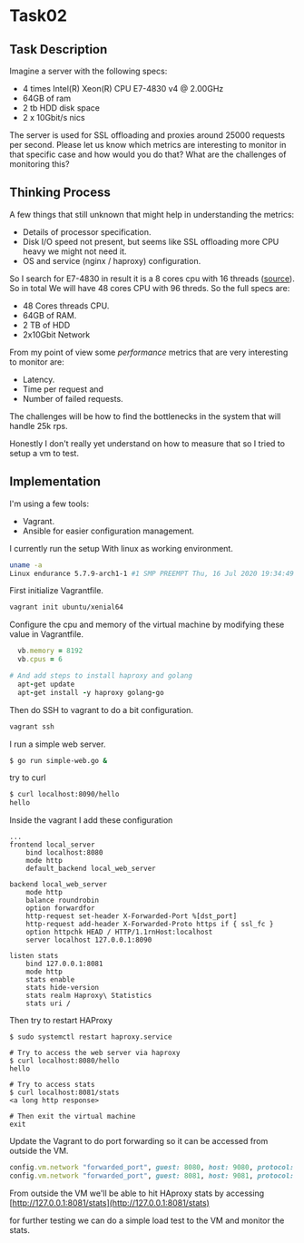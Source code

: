 # Task02

## Task Description

Imagine a server with the following specs:

- 4 times Intel(R) Xeon(R) CPU E7-4830 v4 @ 2.00GHz
- 64GB of ram
- 2 tb HDD disk space
- 2 x 10Gbit/s nics

The server is used for SSL offloading and proxies around 25000 requests per second. Please let us know which metrics are interesting to monitor in that specific case and how would you do that?  What are the challenges of monitoring this?

## Thinking Process

A few things that still unknown that might help in understanding the metrics:
- Details of processor specification.
- Disk I/O speed not present, but seems like SSL offloading more CPU heavy we might not need it.
- OS and service (nginx / haproxy) configuration.

So I search for E7-4830 in result it is a 8 cores cpu with 16 threads ([source](https://ark.intel.com/content/www/us/en/ark/products/53676/intel-xeon-processor-e7-4830-24m-cache-2-13-ghz-6-40-gt-s-intel-qpi.html)). So in total We will have 48 cores CPU with 96 threds. So the full specs are:

- 48 Cores threads CPU.
- 64GB of RAM.
- 2 TB of HDD
- 2x10Gbit Network

From my point of view some *performance* metrics that are very interesting to monitor are:
- Latency.
- Time per request and
- Number of failed requests.

The challenges will be how to find the bottlenecks in the system that will handle 25k rps.

Honestly I don't really yet understand on how to measure that so I tried to setup a vm to test.

## Implementation

I'm using a few tools:
- Vagrant.
- Ansible for easier configuration management.

I currently run the setup With linux as working environment.
```bash
uname -a
Linux endurance 5.7.9-arch1-1 #1 SMP PREEMPT Thu, 16 Jul 2020 19:34:49 +0000 x86_64 GNU/Linux
```

First initialize Vagrantfile.
```bash
vagrant init ubuntu/xenial64
```

Configure the cpu and memory of the virtual machine by modifying these value in Vagrantfile.
```ruby
  vb.memory = 8192
  vb.cpus = 6

# And add steps to install haproxy and golang
  apt-get update
  apt-get install -y haproxy golang-go
```

Then do SSH to vagrant to do a bit configuration.
```bash
vagrant ssh
```

I run a simple web server.
```bash
$ go run simple-web.go &
```

try to curl
```bash
$ curl localhost:8090/hello
hello
```

Inside the vagrant I add these configuration
```
...
frontend local_server
    bind localhost:8080
    mode http
    default_backend local_web_server

backend local_web_server
    mode http
    balance roundrobin
    option forwardfor
    http-request set-header X-Forwarded-Port %[dst_port]
    http-request add-header X-Forwarded-Proto https if { ssl_fc }
    option httpchk HEAD / HTTP/1.1rnHost:localhost
    server localhost 127.0.0.1:8090

listen stats
    bind 127.0.0.1:8081
    mode http
    stats enable
    stats hide-version
    stats realm Haproxy\ Statistics
    stats uri /
```

Then try to restart HAProxy
```
$ sudo systemctl restart haproxy.service 

# Try to access the web server via haproxy
$ curl localhost:8080/hello
hello

# Try to access stats
$ curl localhost:8081/stats
<a long http response>

# Then exit the virtual machine
exit
```

Update the Vagrant to do port forwarding so it can be accessed from outside the VM.
```ruby
config.vm.network "forwarded_port", guest: 8080, host: 9080, protocol: "tcp"
config.vm.network "forwarded_port", guest: 8081, host: 9081, protocol: "tcp"
```

From outside the VM we'll be able to hit HAproxy stats by accessing [http://127.0.0.1:8081/stats](http://127.0.0.1:8081/stats)

for further testing we can do a simple load test to the VM and monitor the stats.
